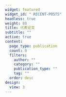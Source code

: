 ```yaml
---
widget: featured
widget_id: " RECENT-POSTS"
headless: true
weight: 80
title: 代表论文
subtitle: ""
active: true
content:
  page_type: publication
  count: 0
  filters:
    author: ""
    category: ""
    publication_type: ""
    tag: ""
  order: desc
design:
  view: 3
---
```

